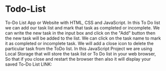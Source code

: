# Todo-List
To-Do List App or Website with HTML, CSS and JavaScript. In this To Do list we can add our task list and mark that task as completed or incomplete. We can write the new task in the input box and click on the "Add" button then the new task will be added to the list. We can click on the task name to mark it as completed or incomplete task. We will add a close icon to delete the particular task from the ToDo list. In this JavaScript Project we are using Local Storage that will store the task list or To Do list in your web browser, So that if you close and restart the browser then also it will display your saved To-Do List LINK:
